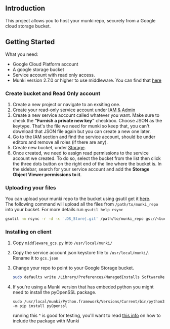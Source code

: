 ## Introduction
This project allows you to host your munki repo, securely from a Google cloud storage bucket.

## Getting Started
What you need:  
* Google Cloud Platform account
* A google storage bucket
* Service account with read only access.
* Munki version 2.7.0 or higher to use middleware. You can find that [here](https://github.com/munki/munki/releases)


### Create bucket and Read Only account
1. Create a new project or navigate to an exsiting one.
1. Create your read-only service account under [IAM & Admin](https://console.cloud.google.com/iam-admin)
1. Create a new service account called whatever you want. Make sure to check the **"Furnish a private new key"** checkbox. Choose JSON as the keytype. That's the file we need for munki so keep that, you can't download that JSON file again but you can create a new one later. 
1. Go to the IAM section and find the service account, should be under editors and remove all roles (if there are any).
1. Create new bucket, under [Storage](https://console.cloud.google.com/storage). 
1. Once created, we need to assign read permissions to the service account we created. To do so, select the bucket from the list then click the three dots button on the right end of the line where the bucket is. In the sidebar, search for your service account and add the **Storage Object Viewer permissions to it**.

### Uploading your files
You can upload your munki repo to the bucket using gsutil get it [here](https://cloud.google.com/storage/docs/gsutil_install#mac).  
The following command will upload all the files from `/path/to/munki_repo` into your bucket. For more details run `gsutil help rsync`
```bash
gsutil -m rsync -r -d -x '.DS_Store|.git' /path/to/munki_repo gs://<bucket goes here>/
```

### Installing on client

1. Copy `middleware_gcs.py` into `/usr/local/munki/`  

1. Copy the service account json keystore file to `/usr/local/munki/`. Rename it to `gcs.json`

1. Change your repo to point to your Google Storage bucket.  
    ```bash
    sudo defaults write /Library/Preferences/ManagedInstalls SoftwareRepoURL  "https://storage.googleapis.com/<bucket goes here>"
    ```

1. If you're using a Munki version that has embeded python you might need to install the pyOpenSSL package.

    ```
    sudo /usr/local/munki/Python.framework/Versions/Current/bin/python3 -m pip install pyOpenssl
    ```

    running this ^ is good for testing, you'll want to read [this info](https://github.com/munki/munki/wiki/Customizing-Python-for-Munki-4#installing-additional-python-modules) on how to include the package with Munki